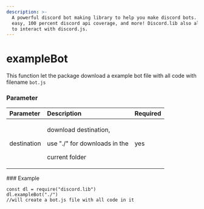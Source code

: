 ```yaml
---
description: >-
  A powerful discord bot making library to help you make discord bots. Super
  easy, 100 percent discord api coverage, and more! Discord.lib also allows you
  to interact with discord.js.
---
```


# exampleBot

This function let the package download a example bot file with all code with filename `bot.js` 

### Parameter

<table>
  <thead>
    <tr>
      <th style="text-align:left">Parameter</th>
      <th style="text-align:left">Description</th>
      <th style="text-align:left">Required</th>
    </tr>
  </thead>
  <tbody>
    <tr>
      <td style="text-align:left">destination</td>
      <td style="text-align:left">
        <p>download destination,</p>
        <p>use &quot;./&quot; for downloads in the</p>
        <p>current folder</p>
      </td>
      <td style="text-align:left">yes</td>
    </tr>
  </tbody>
</table>### Example

```
const dl = require("discord.lib")
dl.exampleBot("./")
//will create a bot.js file with all code in it
```

